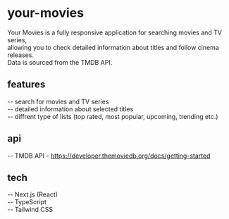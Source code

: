 # your-movies

Your Movies is a fully responsive application for searching movies and TV series, <br />
allowing you to check detailed information about titles and follow cinema releases. <br />
Data is sourced from the TMDB API.

## features

-- search for movies and TV series<br />
-- detailed information about selected titles<br />
-- diffrent type of lists (top rated, most popular, upcoming, trending etc.) <br />

## api

-- TMDB API - https://developer.themoviedb.org/docs/getting-started

## tech

-- Next.js (React)<br />
-- TypeScript<br />
-- Tailwind CSS<br />


